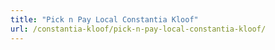 ```yaml
---
title: "Pick n Pay Local Constantia Kloof"
url: /constantia-kloof/pick-n-pay-local-constantia-kloof/
---
```

